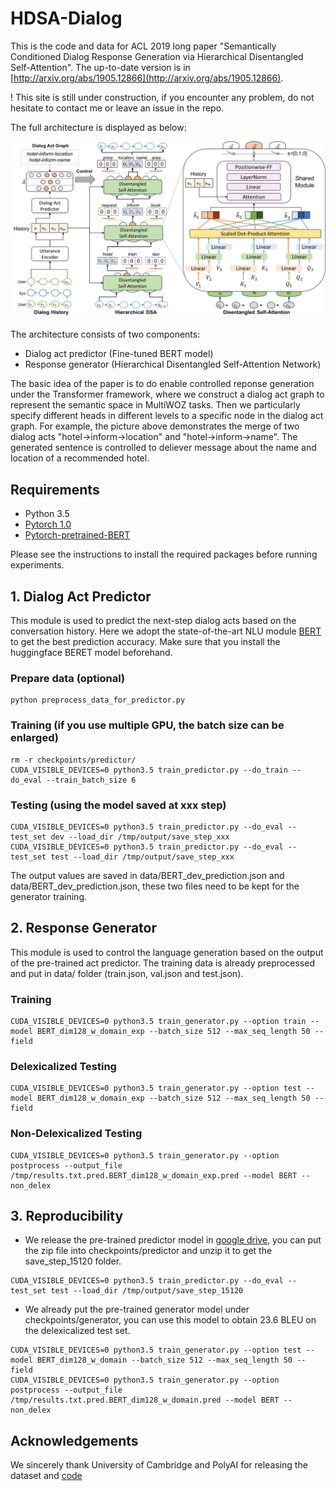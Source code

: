 # HDSA-Dialog
This is the code and data for ACL 2019 long paper "Semantically Conditioned Dialog Response Generation via Hierarchical Disentangled Self-Attention". The up-to-date version is in [http://arxiv.org/abs/1905.12866](http://arxiv.org/abs/1905.12866).

! This site is still under construction, if you encounter any problem, do not hesitate to contact me or leave an issue in the repo.

The full architecture is displayed as below:
<p>
<img src="resource/full_architecture.png" width="800">
</p>

The architecture consists of two components:
- Dialog act predictor (Fine-tuned BERT model)
- Response generator (Hierarchical Disentangled Self-Attention Network)

The basic idea of the paper is to do enable controlled reponse generation under the Transformer framework, where we construct a dialog act graph to represent the semantic space in MultiWOZ tasks. Then we particularly specify different heads in different levels to a specific node in the dialog act graph. For example, the picture above demonstrates the merge of two dialog acts "hotel->inform->location" and "hotel->inform->name". The generated sentence is controlled to deliever message about the name and location of a recommended hotel. 

## Requirements
- Python 3.5
- [Pytorch 1.0](https://pytorch.org/)
- [Pytorch-pretrained-BERT](https://github.com/huggingface/pytorch-pretrained-BERT)

Please see the instructions to install the required packages before running experiments.

## 1. Dialog Act Predictor
This module is used to predict the next-step dialog acts based on the conversation history. Here we adopt the state-of-the-art NLU module [BERT](https://arxiv.org/abs/1810.04805) to get the best prediction accuracy. Make sure that you install the huggingface BERET model beforehand.
### Prepare data (optional)
```
python preprocess_data_for_predictor.py
```
### Training (if you use multiple GPU, the batch size can be enlarged)
```
rm -r checkpoints/predictor/
CUDA_VISIBLE_DEVICES=0 python3.5 train_predictor.py --do_train --do_eval --train_batch_size 6
```
### Testing (using the model saved at xxx step)
```
CUDA_VISIBLE_DEVICES=0 python3.5 train_predictor.py --do_eval --test_set dev --load_dir /tmp/output/save_step_xxx
CUDA_VISIBLE_DEVICES=0 python3.5 train_predictor.py --do_eval --test_set test --load_dir /tmp/output/save_step_xxx
```
The output values are saved in data/BERT_dev_prediction.json and data/BERT_dev_prediction.json, these two files need to be kept for the generator training.

## 2. Response Generator
This module is used to control the language generation based on the output of the pre-trained act predictor. The training data is already preprocessed and put in data/ folder (train.json, val.json and test.json).
### Training
```
CUDA_VISIBLE_DEVICES=0 python3.5 train_generator.py --option train --model BERT_dim128_w_domain_exp --batch_size 512 --max_seq_length 50 --field
```
### Delexicalized Testing
```
CUDA_VISIBLE_DEVICES=0 python3.5 train_generator.py --option test --model BERT_dim128_w_domain_exp --batch_size 512 --max_seq_length 50 --field
```

### Non-Delexicalized Testing
```
CUDA_VISIBLE_DEVICES=0 python3.5 train_generator.py --option postprocess --output_file /tmp/results.txt.pred.BERT_dim128_w_domain_exp.pred --model BERT --non_delex
```

## 3. Reproducibility
- We release the pre-trained predictor model in [google drive](https://drive.google.com/open?id=1x2K07nMEFrmbzPZNNbJ6M93dE3EYcS-0), you can put the zip file into checkpoints/predictor and unzip it to get the save_step_15120 folder.
```
CUDA_VISIBLE_DEVICES=0 python3.5 train_predictor.py --do_eval --test_set test --load_dir /tmp/output/save_step_15120
```
- We already put the pre-trained generator model under checkpoints/generator, you can use this model to obtain 23.6 BLEU on the delexicalized test set.
```
CUDA_VISIBLE_DEVICES=0 python3.5 train_generator.py --option test --model BERT_dim128_w_domain --batch_size 512 --max_seq_length 50 --field
CUDA_VISIBLE_DEVICES=0 python3.5 train_generator.py --option postprocess --output_file /tmp/results.txt.pred.BERT_dim128_w_domain.pred --model BERT --non_delex
```

## Acknowledgements
We sincerely thank University of Cambridge and PolyAI for releasing the dataset and [code](https://github.com/budzianowski/multiwoz)
